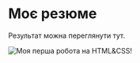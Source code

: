 # Моє резюме

Результат можна переглянути тут.

![Моя перша робота на HTML&CSS!](https://makarenkovs.github.io/resume/)
